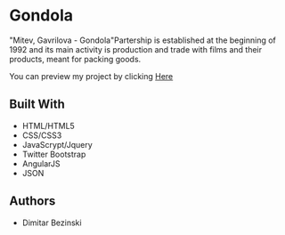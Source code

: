 # Gondola

"Mitev, Gavrilova - Gondola"Partership is established at the beginning of 1992 and its main activity is production and trade with films and their products, meant for packing goods.

You can preview my project by clicking [Here](https://gondola-74d1e.firebaseapp.com/#/)

## Built With

* HTML/HTML5
* CSS/CSS3
* JavaScrypt/Jquery
* Twitter Bootstrap
* AngularJS
* JSON

## Authors

* Dimitar Bezinski



